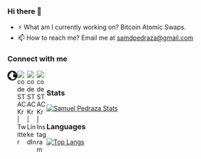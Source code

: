 ### Hi there 👋

<!--
**Samuel-Pedraza/Samuel-Pedraza** is a ✨ _special_ ✨ repository because its `README.md` (this file) appears on your GitHub profile.

Here are some ideas to get you started:
-->

- ⚡ What am I currently working on? Bitcoin Atomic Swaps.
- 📫 How to reach me? Email me at samdpedraza@gmail.com

### Connect with me

[<img align="left" alt="codeSTACKr.com" width="22px" src="https://raw.githubusercontent.com/iconic/open-iconic/master/svg/globe.svg" />][website]
[<img align="left" alt="codeSTACKr | Twitter" width="22px" src="https://cdn.jsdelivr.net/npm/simple-icons@v3/icons/twitter.svg" />][twitter]
[<img align="left" alt="codeSTACKr | LinkedIn" width="22px" src="https://cdn.jsdelivr.net/npm/simple-icons@v3/icons/linkedin.svg" />][linkedin]
[<img align="left" alt="codeSTACKr | Instagram" width="22px" src="https://cdn.jsdelivr.net/npm/simple-icons@v3/icons/instagram.svg" />][instagram]

<br/>

### Stats

[![Samuel Pedraza Stats](https://github-readme-stats.vercel.app/api?username=samuel-pedraza&count_private=true&show_icons=true)](https://github.com/anuraghazra/github-readme-stats)

### Languages

[![Top Langs](https://github-readme-stats.vercel.app/api/top-langs/?username=samuel-pedraza&layout=compact&hide=python)](https://github.com/anuraghazra/github-readme-stats)

[website]: https://samuelpedraza.com
[twitter]: https://twitter.com/samuel__pedraza
[instagram]: https://www.instagram.com/pedraza.sam/
[linkedin]: https://www.linkedin.com/in/samuel-pedraza/
